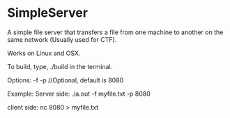 # SimpleServer
A simple file server that transfers a file from one machine to another on the same network (Usually used for CTF). 

Works on Linux and OSX.

To build, type, ./build in the terminal.

Options:
-f <file to server>
-p <port number> //Optional, default is 8080

Example:
Server side:
./a.out -f myfile.txt -p 8080

client side:
nc <server ip> 8080 > myfile.txt
